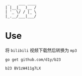 ```
 _    ___ ____
| |__|_  )__ /
| '_ \/ / |_ \
|_.__/___|___/
```

# Use

将 `bilibili` 视频下载然后转换为 `mp3`

```
go get github.com/d1y/b23

b23 BV1zW411g7LX
```